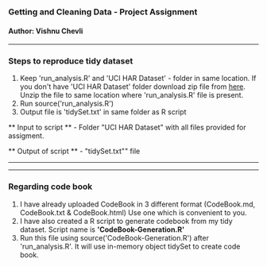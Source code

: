 ### Getting and Cleaning Data - Project Assignment
#### Author: Vishnu Chevli
- - - 

### Steps to reproduce tidy dataset
 1. Keep 'run_analysis.R' and 'UCI HAR Dataset' - folder in same location. 
    If you don't have 'UCI HAR Dataset' folder download zip file from [here](https://d396qusza40orc.cloudfront.net/getdata%2Fprojectfiles%2FUCI%20HAR%20Dataset.zip). Unzip the file to same location where 'run_analysis.R' file is present.
 2. Run source('run_analysis.R')
 3. Output file is 'tidySet.txt' in same folder as R script

** Input to script ** - Folder "UCI HAR Dataset" with all files provided for assigment.  

** Output of script ** - "tidySet.txt"" file

- - - 

- - - 

### Regarding code book
 1. I have already uploaded CodeBook in 3 different format (CodeBook.md, CodeBook.txt & CodeBook.html) Use one which is convenient to you.
 2. I have also created a R script to generate codebook from my tidy dataset. Script name is **'CodeBook-Generation.R'**
 3. Run this file using source('CodeBook-Generation.R') after 'run_analysis.R'. It will use in-memory object tidySet to create code book.